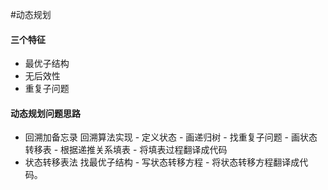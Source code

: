 #动态规划
#### 三个特征
* 最优子结构
* 无后效性
* 重复子问题

#### 动态规划问题思路
* 回溯加备忘录 回溯算法实现 - 定义状态 - 画递归树 - 找重复子问题 - 画状态转移表 - 根据递推关系填表 - 将填表过程翻译成代码
* 状态转移表法 找最优子结构 - 写状态转移方程 - 将状态转移方程翻译成代码。